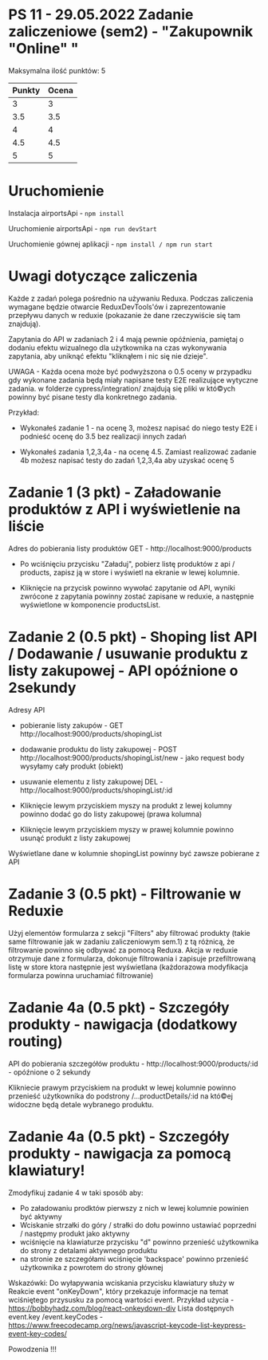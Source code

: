 # PS 11 - 29.05.2022 Zadanie zaliczeniowe (sem2) - "Zakupownik "Online" "

Maksymalna ilość punktów: 5

Punkty  | Ocena
------------- | -------------
3  | 3
3.5  | 3.5
4  | 4
4.5  | 4.5
5  | 5


# Uruchomienie

Instalacja airportsApi - `npm install`

Uruchomienie airportsApi - `npm run devStart`

Uruchomienie gównej aplikacji - `npm install / npm run start`

# Uwagi dotyczące zaliczenia

Każde z zadań polega pośrednio na używaniu Reduxa. Podczas zaliczenia wymagane będzie otwarcie ReduxDevTools'ów i zaprezentowanie przepływu danych w reduxie (pokazanie że dane rzeczywiście się tam znajdują).

Zapytania do API w zadaniach 2 i 4 mają pewnie opóźnienia, pamiętaj o dodaniu efektu wizualnego dla użytkownika na czas wykonywania zapytania, aby uniknąć efektu "kliknąłem i nic się nie dzieje".


UWAGA - Każda ocena może być podwyższona o 0.5 oceny w przypadku gdy wykonane zadania będą miały napisane testy E2E realizujące wytyczne zadania.
w folderze cypress/integration/ znajdują się pliki w któ©ych powinny być pisane testy dla konkretnego zadania.

Przykład:
- Wykonałeś zadanie 1 - na ocenę 3, możesz napisać do niego testy E2E i podnieść ocenę do 3.5 bez realizacji innych zadań

- Wykonałeś zadania 1,2,3,4a - na ocenę 4.5. Zamiast realizować zadanie 4b możesz napisać testy do zadań 1,2,3,4a aby uzyskać ocenę 5

# Zadanie 1 (3 pkt) - Załadowanie produktów z API i wyświetlenie na liście

Adres do pobierania listy produktów GET - http://localhost:9000/products

- Po wciśnięciu przycisku "Załaduj", pobierz listę produktów z api / products, zapisz ją w store i wyświetl na ekranie w lewej kolumnie.

- Kliknięcie na przycisk powinno wywołać zapytanie od API, wyniki zwrócone z zapytania powinny zostać zapisane w reduxie, a następnie wyświetlone w komponencie productsList.

# Zadanie 2 (0.5 pkt) - Shoping list API / Dodawanie / usuwanie produktu z listy zakupowej - API opóźnione o 2sekundy

Adresy API
- pobieranie listy zakupów - GET http://localhost:9000/products/shopingList
- dodawanie produktu do listy zakupowej - POST http://localhost:9000/products/shopingList/new - jako request body wysyłamy cały produkt (obiekt)
- usuwanie elementu z listy zakupowej DEL - http://localhost:9000/products/shopingList/:id

- Kliknięcie lewym przyciskiem myszy na produkt z lewej kolumny powinno dodać go do listy zakupowej (prawa kolumna)
- Kliknięcie lewym przyciskiem myszy w prawej kolumnie powinno usunąć produkt z listy zakupowej

Wyświetlane dane w kolumnie shopingList powinny być zawsze pobierane z API

# Zadanie 3 (0.5 pkt) - Filtrowanie w Reduxie

Użyj elementów formularza z sekcji "Filters" aby filtrować produkty (takie same filtrowanie jak w zadaniu zaliczeniowym sem.1) z tą różnicą, że filtrowanie powinno się odbywać za pomocą Reduxa.
Akcja w reduxie otrzymuje dane z formularza, dokonuje filtrowania i zapisuje przefiltrowaną listę w store ktora następnie jest wyświetlana (każdorazowa modyfikacja formularza powinna uruchamiać filtrowanie)

# Zadanie 4a (0.5 pkt) - Szczegóły produkty - nawigacja (dodatkowy routing)

API do pobierania szczegółów produktu - http://localhost:9000/products/:id - opóźnione o 2 sekundy

Klikniecie prawym przyciskiem na produkt w lewej kolumnie powinno przenieść użytkownika do podstrony /...productDetails/:id na któ©ej widoczne będą detale wybranego produktu.

# Zadanie 4a (0.5 pkt) - Szczegóły produkty - nawigacja za pomocą klawiatury!
Zmodyfikuj zadanie 4 w taki sposób aby:
- Po załadowaniu prodktów pierwszy z nich w lewej kolumnie powinien być aktywny
- Wciskanie strzałki do góry / strałki do dołu powinno ustawiać poprzedni / następmy produkt jako aktywny
- wciśnięcie na klawiaturze przycisku "d" powinno przenieść użytkownika do strony z detalami aktywnego produktu
- na stronie ze szczegółami wciśnięcie 'backspace' powinno przenieść użytkownika z powrotem do strony głównej

Wskazówki:
Do wyłapywania wciskania przycisku klawiatury służy w Reakcie event "onKeyDown", który przekazuje informacje na temat wciśniętego przysusku za pomocą wartości event.
Przykład użycia - https://bobbyhadz.com/blog/react-onkeydown-div
Lista dostępnych event.key /event.keyCodes - https://www.freecodecamp.org/news/javascript-keycode-list-keypress-event-key-codes/


Powodzenia !!!
